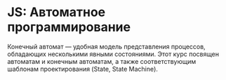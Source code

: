 # JS: Автоматное программирование

Конечный автомат — удобная модель представления процессов, обладающих несколькими явными состояниями. Этот курс посвящен автоматам и конечным автоматам, а также соответствующим шаблонам проектирования (State, State Machine).
